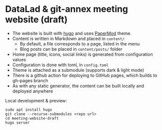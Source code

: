 # DataLad & git-annex meeting website (draft)

- The website is built with [hugo](https://gohugo.io/) and uses [PaperMod](https://themes.gohugo.io/themes/hugo-papermod/) theme.
- Content is written in Markdown and placed in `content/`
  - By default, a file corresponds to a page, listed in the menu
  - Blog posts can be placed in `content/posts/` folder
- Home page (title, icons, social links) is generated from configuration values
- Configuration is done with toml, in `config.toml`
- Theme is attached as a submodule (supports dark & light mode)
- There is a github action for deploying to GitHub pages, which builds to gh-pages branch
- As with any static generator, the content can be built locally and deployed anywhere

Local development & preview:

```
sudo apt install hugo
git clone --recurse-submodules <repo url>
cd meeting-website-draft
hugo server
```
